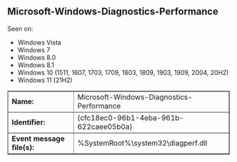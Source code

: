 ## Microsoft-Windows-Diagnostics-Performance

Seen on:
* Windows Vista
* Windows 7
* Windows 8.0
* Windows 8.1
* Windows 10 (1511, 1607, 1703, 1709, 1803, 1809, 1903, 1909, 2004, 20H2)
* Windows 11 (21H2)

<table border="1" class="docutils">
  <tbody>
    <tr>
      <td><b>Name:</b></td>
      <td>Microsoft-Windows-Diagnostics-Performance</td>
    </tr>
    <tr>
      <td><b>Identifier:</b></td>
      <td>{cfc18ec0-96b1-4eba-961b-622caee05b0a}</td>
    </tr>
    <tr>
      <td><b>Event message file(s):</b></td>
      <td>%SystemRoot%\system32\diagperf.dll</td>
    </tr>
  </tbody>
</table>

&nbsp;

